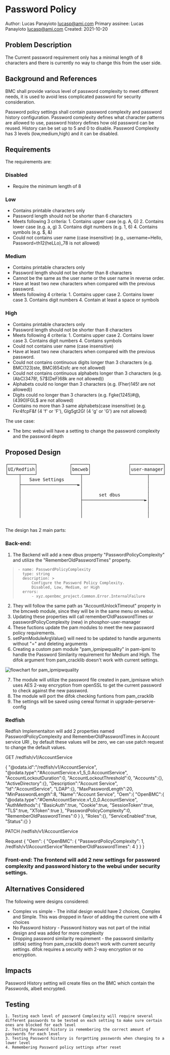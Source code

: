 # Password Policy
Author: Lucas Panayioto lucasp@ami.com
Primary assinee: Lucas Panayioto lucasp@ami.com
Created: 2021-10-20



## Problem Description

The Current password requirement only has a minimal length of 8 characters and there is currently no way to change this from the user side.

## Background and References

BMC shall provide various level of password complexity to meet different needs, it is used to avoid less complicated password for security consideration.

Password policy settings shall contain password complexity and password history configuration. Password complexity defines what character patterns are allowed to use, password history defines how old password can be reused. History can be set up to 5 and 0 to disable. Password Complexity has 3 levels (low,medium,high) and it can be disabled.


## Requirements

The requirements are:
### Disabled 
* Require the minimum length of 8
### Low
* Contains printable characters only
* Password length should not be shorter than 6 characters
* Meets following 3 criteria:
             1. Contains upper case (e.g. A, G)
             2. Contains lower case (e.g. a, g)
             3. Contains digit numbers (e.g. 1, 6)
             4. Contains symbols (e.g. $, &)
* Could not contains user name (case insensitive) (e.g., username=Hello, Password=th12(heLLo)_78 is not allowed)
### Medium
* Contains printable characters only
* Password length should not be shorter than 8 characters
* Cannot be the same as the user name or the user name in reverse order.
* Have at least two new characters when compared with the previous password.
* Meets following 4 criteria:
              1. Contains upper case
              2. Contains lower case
              3. Contains digit numbers
              4. Contain at least a space or symbols
### High
* Contains printable characters only
* Password length should not be shorter than 8 characters
* Meets following 4 criteria:
              1. Contains upper case
              2. Contains lower case
              3. Contains digit numbers
              4. Contains symbols
* Could not contains user name (case insensitive)
* Have at least two new characters when compared with the previous password.
* Could not contains continuous digits longer than 3 characters (e.g. BMC(123)ste, BMC(654)sfc are not allowed)
* Could not contains continuous alphabets longer than 3 characters (e.g. (AbC)3478!, 57$(DeF)68k are not allowed))
* Alphabets could no longer than 3 characters (e.g. (Fher)145! are not allowed))
* Digits could no longer than 3 characters (e.g. Fgke(1245)#@, (4390)FGL$ are not allowed)
* Contains no more than 3 same alphabets(case insensitive) (e.g. Fkr4fcpF&f (4 'f' or 'F'), Glg5gt2G! (4 'g' or 'G') are not allowed)

The use case:
* The bmc webui will have a setting to change the password complexity and the password depth


## Proposed Design
<pre>
┌──────────┐            ┌──────┐              ┌────────────┐
│UI/Redfish│            │bmcweb│              │user-manager│
└────┬─────┘            └───┬──┘              └──────┬─────┘
     │   Save Settings      │                        │
     ├─────────────────────►│                        │
     │                      │                        │
     │                      │      set dbus          │
     │                      ├───────────────────────►│
     │                      │                        │
     │                      │                        │
     │                      │                        │

</pre>

The design has 2 main parts:

### Back-end: 
1. The Backend will add a new dbus property "PasswordPolicyComplexity" and utilize the "RememberOldPasswordTimes" property. 

>     - name: PasswordPolicyComplexity
>       type: string
>       description: >
>           Configure the Password Policy Complexity. 
>           Disabled, Low, Medium, or High 
>       errors:
>           - xyz.openbmc_project.Common.Error.InternalFailure 

2. They will follow the same path as "AccountUnlockTimeout" property in the bmcweb module, since they will be in the same menu on webui.
3. Updating these properties will call rememberOldPasswordTimes or passwordPolicyComplexity (new) in phosphor-user-manager
4. These fuctions update the pam modules to meet the new password policy requirements.
5. setPamModuleArgValue() will need to be updated to handle arguments without "=" and deleting arguments 
6. Creating a custom pam module "pam_ipmipwquality" in pam-ipmi to handle the Password Similarity requirement for Medium and High. The difok argument from pam_cracklib doesn't work with current settings.

![flowchart for pam_ipmipwquality](pictures/passwordpolicyFlowchart.PNG)

7. The module will utilize the password file created in pam_ipmisave which uses AES 2-way encryption from openSSL to get the current password to check against the new password.
8. The module will port the difok checking funtions from pam_cracklib
9. The settings will be saved using cereal format in upgrade-perserve-config



### Redfish
Redfish Implementaiton will add 2 properties named PasswordPolicyComplexity and RememberOldPasswordTimes in Account service URI , by default these values will be zero, we can use patch request to change the default values.

GET /redfish/v1/AccountService

{
	"@odata.id":"/redfish/v1/AccountService",
	"@odata.type":"#AccountService.v1_5_0.AccountService",
	"AccountLockoutDuration":0,
	"AccountLockoutThreshold":0,
	"Accounts":{},
	"ActiveDirectory":{},
	"Description":"Account Service",
	"Id":"AccountService",
	"LDAP":{},
	"MaxPasswordLength":20,
	"MinPasswordLength":8,
	"Name":"Account Service",
	"Oem":{
		"OpenBMC":{
		"@odata.type":"#OemAccountService.v1_0_0.AccountService",
		"AuthMethods":{
			"BasicAuth":true,
			"Cookie":true,
			"SessionToken":true,
			"TLS":true,
			"XToken":true
			},
		"PasswordPolicyComplexity":0,
		"RememberOldPasswordTimes":0
		}
	},
	"Roles":{},
	"ServiceEnabled":true,
	"Status":{}
}


PATCH /redfish/v1/AccountService

Request
{
	"Oem": 
	{
		"OpenBMC": {
                	"PasswordPolicyComplexity": 1,
                	/redfish/v1/AccountService"RememberOldPasswordTimes": 4
            	 }
	}
}




### Front-end: The frontend will add 2 new settings for password complexity and password history to the webui under security settings.

## Alternatives Considered

The following were designs considered:
* Complex vs simple - The initial design would have 2 choices, Complex and Simple. This was dropped in favor of adding the current one with 4 choices
* No Password history - Password history was not part of the initial design and was added for more complexity
* Dropping password similarity requirement - the password similarity (difok) setting from pam_cracklib doesn't work with current security settings. difok requires a security with 2-way encryption or no encryption.

## Impacts
Password History setting will create files on the BMC which contain the Passwords, albeit encrypted.

## Testing
	1. Testing each level of password Complexity will require several different passwords to be tested on each setting to make sure certain ones are blocked for each level
	2. Testing Password history is remembering the correct amount of passwords for each level
	3. Testing Password history is forgetting passwords when changing to a lower level
	4. Remembering Password policy settings after reset
